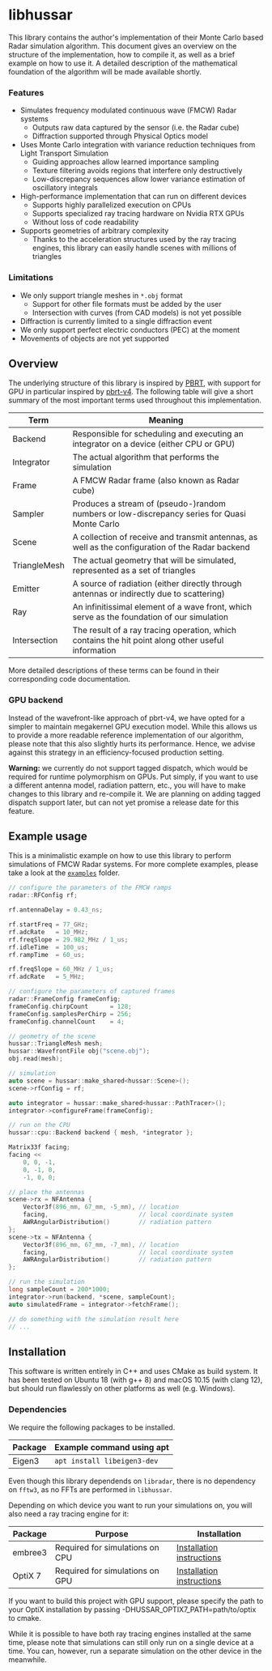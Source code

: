 # libhussar
This library contains the author's implementation of their Monte Carlo based Radar simulation algorithm.
This document gives an overview on the structure of the implementation, how to compile it, as well as a brief example on how to use it.
A detailed description of the mathematical foundation of the algorithm will be made available shortly.

### Features
* Simulates frequency modulated continuous wave (FMCW) Radar systems
    * Outputs raw data captured by the sensor (i.e. the Radar cube)
    * Diffraction supported through Physical Optics model
* Uses Monte Carlo integration with variance reduction techniques from Light Transport Simulation
    * Guiding approaches allow learned importance sampling
    * Texture filtering avoids regions that interfere only destructively
    * Low-discrepancy sequences allow lower variance estimation of oscillatory integrals
* High-performance implementation that can run on different devices
    * Supports highly parallelized execution on CPUs
    * Supports specialized ray tracing hardware on Nvidia RTX GPUs
    * Without loss of code readability
* Supports geometries of arbitrary complexity
    * Thanks to the acceleration structures used by the ray tracing engines, this library can easily handle scenes with millions of triangles

### Limitations
* We only support triangle meshes in `*.obj` format
    * Support for other file formats must be added by the user
    * Intersection with curves (from CAD models) is not yet possible
* Diffraction is currently limited to a single diffraction event
* We only support perfect electric conductors (PEC) at the moment
* Movements of objects are not yet supported

## Overview
The underlying structure of this library is inspired by [PBRT](http://www.pbr-book.org), with support for GPU in particular inspired by [pbrt-v4](https://github.com/mmp/pbrt-v4).
The following table will give a short summary of the most important terms used throughout this implementation.

| Term | Meaning |
|------|---------|
| Backend | Responsible for scheduling and executing an integrator on a device (either CPU or GPU) |
| Integrator | The actual algorithm that performs the simulation |
| Frame | A FMCW Radar frame (also known as Radar cube) |
| Sampler | Produces a stream of (pseudo-)random numbers or low-discrepancy series for Quasi Monte Carlo |
| Scene | A collection of receive and transmit antennas, as well as the configuration of the Radar backend |
| TriangleMesh | The actual geometry that will be simulated, represented as a set of triangles |
| Emitter | A source of radiation (either directly through antennas or indirectly due to scattering) |
| Ray | An infinitissimal element of a wave front, which serve as the foundation of our simulation |
| Intersection | The result of a ray tracing operation, which contains the hit point along other useful information |

More detailed descriptions of these terms can be found in their corresponding code documentation.

### GPU backend
Instead of the wavefront-like approach of pbrt-v4, we have opted for a simpler to maintain megakernel GPU execution model.
While this allows us to provide a more readable reference implementation of our algorithm, please note that this also slightly hurts its performance.
Hence, we advise against this strategy in an efficiency-focused production setting.

**Warning:** we currently do not support tagged dispatch, which would be required for runtime polymorphism on GPUs. Put simply, if you want to use a different antenna model, radiation pattern, etc., you will have to make changes to this library and re-compile it. We are planning on adding tagged dispatch support later, but can not yet promise a release date for this feature.

## Example usage
This is a minimalistic example on how to use this library to perform simulations of FMCW Radar systems. For more complete examples, please take a look at the [`examples`](../examples) folder.

```c++
// configure the parameters of the FMCW ramps
radar::RFConfig rf;

rf.antennaDelay = 0.43_ns;

rf.startFreq = 77_GHz;
rf.adcRate   = 10_MHz;
rf.freqSlope = 29.982_MHz / 1_us;
rf.idleTime  = 100_us;
rf.rampTime  = 60_us;

rf.freqSlope = 60_MHz / 1_us;
rf.adcRate   = 5_MHz;

// configure the parameters of captured frames
radar::FrameConfig frameConfig;
frameConfig.chirpCount      = 128;
frameConfig.samplesPerChirp = 256;
frameConfig.channelCount    = 4;

// geometry of the scene
hussar::TriangleMesh mesh;
hussar::WavefrontFile obj("scene.obj");
obj.read(mesh);

// simulation
auto scene = hussar::make_shared<hussar::Scene>();
scene->rfConfig = rf;

auto integrator = hussar::make_shared<hussar::PathTracer>();
integrator->configureFrame(frameConfig);

// run on the CPU
hussar::cpu::Backend backend { mesh, *integrator };

Matrix33f facing;
facing <<
    0, 0, -1,
    0, -1, 0,
    -1, 0, 0;

// place the antennas
scene->rx = NFAntenna {
    Vector3f(896_mm, 67_mm, -5_mm), // location
    facing,                         // local coordinate system
    AWRAngularDistribution()        // radiation pattern
};
scene->tx = NFAntenna {
    Vector3f(896_mm, 67_mm, -7_mm), // location
    facing,                         // local coordinate system
    AWRAngularDistribution()        // radiation pattern
};

// run the simulation
long sampleCount = 200*1000;
integrator->run(backend, *scene, sampleCount);
auto simulatedFrame = integrator->fetchFrame();

// do something with the simulation result here
// ...
```

## Installation
This software is written entirely in C++ and uses CMake as build system.
It has been tested on Ubuntu 18 (with g++ 8) and macOS 10.15 (with clang 12), but should run flawlessly on other platforms as well (e.g. Windows).

### Dependencies
We require the following packages to be installed.

| Package | Example command using apt   |
|---------|-----------------------------|
| Eigen3  | `apt install libeigen3-dev` |

Even though this library dependends on `libradar`, there is no dependency on `fftw3`, as no FFTs are performed in `libhussar`.

Depending on which device you want to run your simulations on, you will also need a ray tracing engine for it:

| Package | Purpose | Installation |
|---------|---------|--------------|
| embree3 | Required for simulations on CPU | [Installation instructions](https://www.embree.org/downloads.html) |
| OptiX 7 | Required for simulations on GPU | [Installation instructions](https://developer.nvidia.com/designworks/optix/download) |

If you want to build this project with GPU support, please specify the path to your OptiX installation by passing -DHUSSAR_OPTIX7_PATH=path/to/optix to cmake.

While it is possible to have both ray tracing engines installed at the same time, please note that simulations can still only run on a single device at a time. You can, however, run a separate simulation on the other device in the meanwhile.
